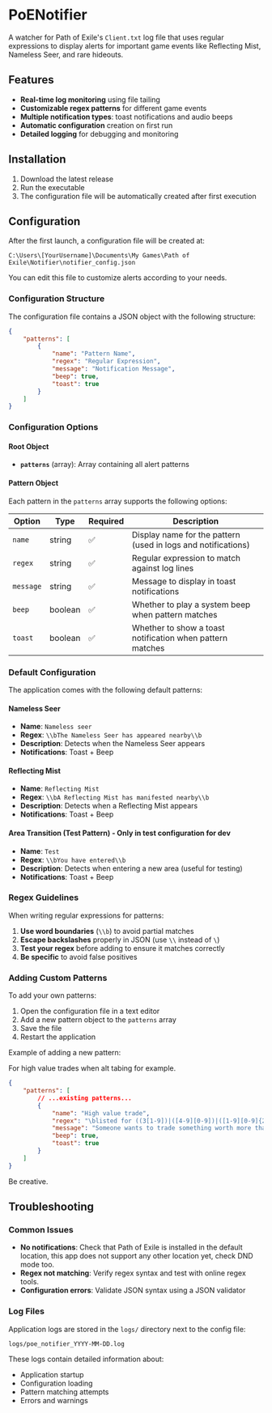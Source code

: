 # PoENotifier

A watcher for Path of Exile's `Client.txt` log file that uses regular expressions to display alerts for important game events like Reflecting Mist, Nameless Seer, and rare hideouts.

## Features

- **Real-time log monitoring** using file tailing
- **Customizable regex patterns** for different game events
- **Multiple notification types**: toast notifications and audio beeps
- **Automatic configuration** creation on first run
- **Detailed logging** for debugging and monitoring

## Installation

1. Download the latest release
2. Run the executable
3. The configuration file will be automatically created after first execution

## Configuration

After the first launch, a configuration file will be created at:

```text
C:\Users\[YourUsername]\Documents\My Games\Path of Exile\Notifier\notifier_config.json
```

You can edit this file to customize alerts according to your needs.

### Configuration Structure

The configuration file contains a JSON object with the following structure:

```json
{
    "patterns": [
        {
            "name": "Pattern Name",
            "regex": "Regular Expression",
            "message": "Notification Message",
            "beep": true,
            "toast": true
        }
    ]
}
```

### Configuration Options

#### Root Object

- **`patterns`** (array): Array containing all alert patterns

#### Pattern Object

Each pattern in the `patterns` array supports the following options:

| Option | Type | Required | Description |
|--------|------|----------|-------------|
| `name` | string | ✅ | Display name for the pattern (used in logs and notifications) |
| `regex` | string | ✅ | Regular expression to match against log lines |
| `message` | string | ✅ | Message to display in toast notifications |
| `beep` | boolean | ✅ | Whether to play a system beep when pattern matches |
| `toast` | boolean | ✅ | Whether to show a toast notification when pattern matches |

### Default Configuration

The application comes with the following default patterns:

#### Nameless Seer

- **Name**: `Nameless seer`
- **Regex**: `\\bThe Nameless Seer has appeared nearby\\b`
- **Description**: Detects when the Nameless Seer appears
- **Notifications**: Toast + Beep

#### Reflecting Mist

- **Name**: `Reflecting Mist`
- **Regex**: `\\bA Reflecting Mist has manifested nearby\\b`
- **Description**: Detects when a Reflecting Mist appears
- **Notifications**: Toast + Beep

#### Area Transition (Test Pattern) - Only in test configuration for dev

- **Name**: `Test`
- **Regex**: `\\bYou have entered\\b`
- **Description**: Detects when entering a new area (useful for testing)
- **Notifications**: Toast + Beep

### Regex Guidelines

When writing regular expressions for patterns:

1. **Use word boundaries** (`\\b`) to avoid partial matches
2. **Escape backslashes** properly in JSON (use `\\` instead of `\`)
3. **Test your regex** before adding to ensure it matches correctly
4. **Be specific** to avoid false positives

### Adding Custom Patterns

To add your own patterns:

1. Open the configuration file in a text editor
2. Add a new pattern object to the `patterns` array
3. Save the file
4. Restart the application

Example of adding a new pattern:

For high value trades when alt tabing for example.
```json
{
    "patterns": [
        // ...existing patterns...
        {
            "name": "High value trade",
            "regex": "\blisted for ((3[1-9])|([4-9][0-9])|([1-9][0-9]{2,})) chaos in Mercenaries\b",
            "message": "Someone wants to trade something worth more than 30c with you",
            "beep": true,
            "toast": true
        }
    ]
}
```

Be creative.

## Troubleshooting

### Common Issues

- **No notifications**: Check that Path of Exile is installed in the default location, this app does not support any other location yet, check DND mode too.
- **Regex not matching**: Verify regex syntax and test with online regex tools.
- **Configuration errors**: Validate JSON syntax using a JSON validator

### Log Files

Application logs are stored in the `logs/` directory next to the config file:

```text
logs/poe_notifier_YYYY-MM-DD.log
```

These logs contain detailed information about:

- Application startup
- Configuration loading
- Pattern matching attempts
- Errors and warnings